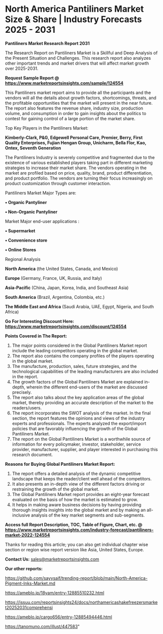# North America Pantiliners Market Size & Share | Industry Forecasts 2025 - 2031

<strong>Pantiliners Market Research Report 2031</strong>

The Research Report on Pantiliners Market is a Skillful and Deep Analysis of the Present Situation and Challenges. This research report also analyzes other important trends and market drivers that will affect market growth over 2025-2031.

<strong>Request Sample Report @ <a href=https://www.marketreportsinsights.com/sample/124554>https://www.marketreportsinsights.com/sample/124554</a></strong>

This Pantiliners market report aims to provide all the participants and the vendors will all the details about growth factors, shortcomings, threats, and the profitable opportunities that the market will present in the near future. The report also features the revenue share, industry size, production volume, and consumption in order to gain insights about the politics to contest for gaining control of a large portion of the market share.

Top Key Players in the Pantiliners Market:

<strong>Kimberly-Clark, P&G, Edgewell Personal Care, Premier, Berry, First Quality Enterprises, Fujian Hengan Group, Unicharm, Bella Flor, Kao, Ontex, Seventh Generation</strong>

The Pantiliners Industry is severely competitive and fragmented due to the existence of various established players taking part in different marketing strategies to increase their market share. The vendors operating in the market are profiled based on price, quality, brand, product differentiation, and product portfolio. The vendors are turning their focus increasingly on product customization through customer interaction.

Pantiliners Market Major Types are:

<strong>• Organic Pantyliner

• Non-Organic Pantyliner</strong>

Market Major end-user applications :

<strong>• Supermarket

• Convenience store

• Online Stores</strong>

Regional Analysis

</u><strong><b>North America</b></strong> (the United States, Canada, and Mexico)

<strong><b>Europe </b></strong>(Germany, France, UK, Russia, and Italy)

<strong><b>Asia-Pacific</b></strong> (China, Japan, Korea, India, and Southeast Asia)

<strong><b>South America</b></strong> (Brazil, Argentina, Colombia, etc.)

<strong><b>The Middle East and Africa</b></strong> (Saudi Arabia, UAE, Egypt, Nigeria, and South Africa)

<strong>Go For Interesting Discount Here: <a href=https://www.marketreportsinsights.com/discount/124554>https://www.marketreportsinsights.com/discount/124554</a></strong>

<strong>Points Covered in The Report:</strong>
<ol>
  <li>The major points considered in the Global Pantiliners Market report include the leading competitors operating in the global market.</li>
  <li>The report also contains the company profiles of the players operating in the global market.</li>
  <li>The manufacture, production, sales, future strategies, and the technological capabilities of the leading manufacturers are also included in the report.</li>
  <li>The growth factors of the Global Pantiliners Market are explained in-depth, wherein the different end-users of the market are discussed precisely.</li>
  <li>The report also talks about the key application areas of the global market, thereby providing an accurate description of the market to the readers/users.</li>
  <li>The report incorporates the SWOT analysis of the market. In the final section, the report features the opinions and views of the industry experts and professionals. The experts analyzed the export/import policies that are favorably influencing the growth of the Global Pantiliners Market.</li>
  <li>The report on the Global Pantiliners Market is a worthwhile source of information for every policymaker, investor, stakeholder, service provider, manufacturer, supplier, and player interested in purchasing this research document.</li>
</ol>
<strong>Reasons for Buying Global Pantiliners Market Report:</strong>

<ol>
  <li>The report offers a detailed analysis of the dynamic competitive landscape that keeps the reader/client well ahead of the competitors.</li>
  <li>It also presents an in-depth view of the different factors driving or restraining the growth of the global market.</li>
  <li>The Global Pantiliners Market report provides an eight-year forecast evaluated on the basis of how the market is estimated to grow.</li>
  <li>It helps in making aware business decisions by having providing thorough insights insights into the global market and by making an all-inclusive analysis of the key market segments and sub-segments.</li>
</ol>
<strong>Access full Report Description, TOC, Table of Figure, Chart, etc. @ <a href=https://www.marketreportsinsights.com/industry-forecast/pantiliners-market-2022-124554>https://www.marketreportsinsights.com/industry-forecast/pantiliners-market-2022-124554</a></strong>


Thanks for reading this article; you can also get individual chapter wise section or region wise report version like Asia, United States, Europe.

<strong>Contact Us:</strong>
sales@marketreportsinsights.com

<strong>Our other reports:</strong>

<a href=https://github.com/sayysaif/trending-report/blob/main/North-America-Pigment-Inks-Market.md>https://github.com/sayysaif/trending-report/blob/main/North-America-Pigment-Inks-Market.md</a>

<a href=https://ameblo.jp/18yam/entry-12885510232.html>https://ameblo.jp/18yam/entry-12885510232.html</a>

<a href=https://issuu.com/reportsinsights24/docs/northamericashakefreezersmarket20252031comprehensi>https://issuu.com/reportsinsights24/docs/northamericashakefreezersmarket20252031comprehensi</a>

<a href=https://ameblo.jp/cargo656/entry-12885494446.html>https://ameblo.jp/cargo656/entry-12885494446.html</a>

<a href=https://tanomuno.com/illust/447583>https://tanomuno.com/illust/447583</a>"
